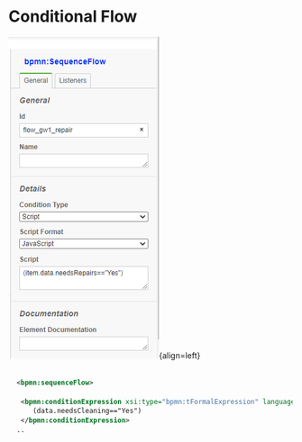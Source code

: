 # Conditional Flow


![Using Modeler](../images/bb-conditional-flow.PNG){align=left}


```xml

  <bpmn:sequenceFlow>    

   <bpmn:conditionExpression xsi:type="bpmn:tFormalExpression" language="JavaScript">
      (data.needsCleaning=="Yes")
   </bpmn:conditionExpression>
  ..

```

<div style="clear:both"></div>
